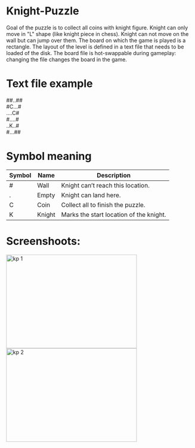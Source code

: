 # Knight-Puzzle
Goal of the puzzle is to collect all coins with knight figure. Knight can only move in "L" shape (like knight piece in chess). Knight can not move on the wall but can jump over them. The board on which the game is played is a rectangle. The layout of the level is defined in a text file that needs to be loaded of the disk. The board file is hot-swappable during gameplay: changing the file changes the board in the game.

# Text file example
  ##..##<br/>
  #C...#<br/>
  ....C#<br/>
  #....#<br/>
  ..K..#<br/>
  #...##<br/>

# Symbol meaning

|Symbol|Name|Description|
|------|----|-----------|
|#|Wall|Knight can’t reach this location.|
|.|Empty|Knight can land here.|
|C|Coin|Collect all to finish the puzzle.|
|K|Knight|Marks the start location of the knight.|

# Screenshoots:
 <p float="left">
  <img src="https://github.com/fstrahij/Knight-Puzzle/blob/master/Knight%20Puzzle/Assets/Screenshoots/kp_1.png" alt="kp 1" width="350" height="250">
  <img src="https://github.com/fstrahij/Knight-Puzzle/blob/master/Knight%20Puzzle/Assets/Screenshoots/kp_2.png" alt="kp 2" width="350" height="250">
  </p>
